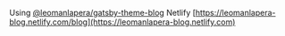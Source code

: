 Using [@leomanlapera/gatsby-theme-blog](https://www.npmjs.com/package/@leomanlapera/gatsby-theme-blog)
Netlify [https://leomanlapera-blog.netlify.com/blog](https://leomanlapera-blog.netlify.com)